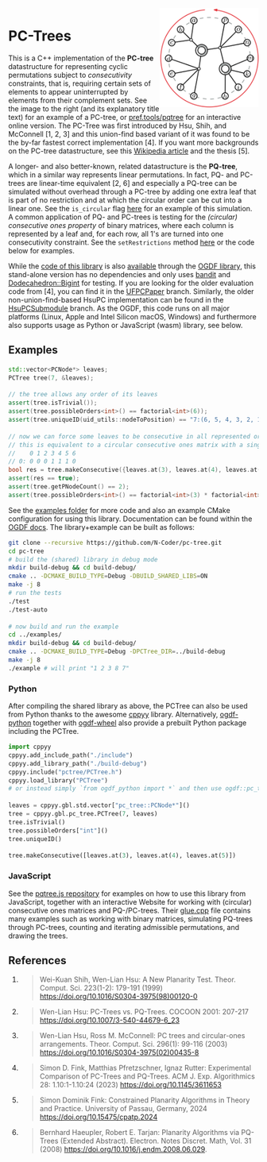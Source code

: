 <img src="examples/figure.svg" align="right" width="200px" title="A PC-tree T on the set X={a,...p}. Small black disks are P-nodes, larger white disks are C-nodes with their up-to-reversal fixed rotation indicated. The red arrow indicates the currently shown cyclic order, which follows the alphabet."/>

# PC-Trees

This is a C++ implementation of the **PC-tree** datastructure for representing cyclic permutations subject to *consecutivity* constraints, that is, requiring certain sets of elements to appear uninterrupted by elements from their complement sets.
See the image to the right (and its explanatory title text) for an example of a PC-tree, or [pref.tools/pqtree](https://pref.tools/pqtree) for an interactive online version.
The PC-Tree was first introduced by Hsu, Shih, and McConnell \[1, 2, 3\] and this union-find based variant of it was found to be the by-far fastest correct implementation \[4\].
If you want more backgrounds on the PC-tree datastructure, see this [Wikipedia article](https://en.wikipedia.org/wiki/PQ_tree) and the thesis \[5\].

A longer- and also better-known, related datastructure is the **PQ-tree**, which in a similar way represents linear permutations.
In fact, PQ- and PC-trees are linear-time equivalent \[2, 6\] and especially a PQ-tree can be simulated without overhead through
a PC-tree by adding one extra leaf that is part of no restriction and at which the circular order can be cut into a linear one.
See the `is_circular` flag [here](https://github.com/N-Coder/pqtree.js/blob/main/wasm/glue.cpp) for an example of this simulation.
A common application of PQ- and PC-trees is testing for the *(circular) consecutive ones property* of binary matrices,
where each column is represented by a leaf and, for each row, all 1's are turned into one consecutivity constraint.
See the `setRestrictions` method [here](https://github.com/N-Coder/pqtree.js/blob/main/wasm/glue.cpp) or the code below for examples.

While the [code of this library](https://github.com/ogdf/ogdf/tree/master/src/ogdf/basic/pctree) is also [available](https://ogdf.netlify.app/classogdf_1_1pc__tree_1_1_p_c_tree.html) through the [OGDF library](https://github.com/ogdf/ogdf), 
this stand-alone version has no dependencies and only uses [bandit](https://github.com/banditcpp/bandit) and [Dodecahedron::Bigint](https://github.com/kasparsklavins/bigint) for testing.
If you are looking for the older evaluation code from \[4\], you can find it in the [UFPCPaper](https://github.com/N-Coder/pc-tree/tree/UFPCPaper) branch.
Similarly, the older non-union-find-based HsuPC implementation can be found in the [HsuPCSubmodule](https://github.com/N-Coder/pc-tree/tree/HsuPCSubmodule) branch.
As the OGDF, this code runs on all major platforms (Linux, Apple and Intel Silicon macOS, Windows) and furthermore
also supports usage as Python or JavaScript (wasm) library, see below.

## Examples

```c++
std::vector<PCNode*> leaves;
PCTree tree(7, &leaves);

// the tree allows any order of its leaves
assert(tree.isTrivial());
assert(tree.possibleOrders<int>() == factorial<int>(6));
assert(tree.uniqueID(uid_utils::nodeToPosition) == "7:(6, 5, 4, 3, 2, 1, 0)");

// now we can force some leaves to be consecutive in all represented orders
// this is equivalent to a circular consecutive ones matrix with a single row:
//    0 1 2 3 4 5 6
// 0: 0 0 0 1 1 1 0
bool res = tree.makeConsecutive({leaves.at(3), leaves.at(4), leaves.at(5)});
assert(res == true);
assert(tree.getPNodeCount() == 2);
assert(tree.possibleOrders<int>() == factorial<int>(3) * factorial<int>(4));
```
See the [examples folder](./examples) for more code and also an example CMake configuration for using this library.
Documentation can be found within the [OGDF docs](https://ogdf.netlify.app/classogdf_1_1pc__tree_1_1_p_c_tree.html).
The library+example can be built as follows:
```bash
git clone --recursive https://github.com/N-Coder/pc-tree.git
cd pc-tree
# build the (shared) library in debug mode
mkdir build-debug && cd build-debug/
cmake .. -DCMAKE_BUILD_TYPE=Debug -DBUILD_SHARED_LIBS=ON
make -j 8
# run the tests
./test
./test-auto

# now build and run the example
cd ../examples/
mkdir build-debug && cd build-debug/
cmake .. -DCMAKE_BUILD_TYPE=Debug -DPCTree_DIR=../build-debug
make -j 8
./example # will print "1 2 3 8 7"
```

### Python
After compiling the shared library as above, the PCTree can also be used from Python thanks to the awesome [cppyy](https://github.com/wlav/cppyy) library.
Alternatively, [ogdf-python](https://github.com/ogdf/ogdf-python) together with [ogdf-wheel](https://github.com/ogdf/ogdf-wheel)
also provide a prebuilt Python package including the PCTree.

```python
import cppyy
cppyy.add_include_path("./include")
cppyy.add_library_path("./build-debug")
cppyy.include("pctree/PCTree.h")
cppyy.load_library("PCTree")
# or instead simply `from ogdf_python import *` and then use ogdf::pc_tree::PCNode/PCTree

leaves = cppyy.gbl.std.vector["pc_tree::PCNode*"]()
tree = cppyy.gbl.pc_tree.PCTree(7, leaves)
tree.isTrivial()
tree.possibleOrders["int"]()
tree.uniqueID()

tree.makeConsecutive([leaves.at(3), leaves.at(4), leaves.at(5)])
```

### JavaScript
See the [pqtree.js repository](https://github.com/N-Coder/pqtree.js) for examples on how to use this library from JavaScript, together with an interactive Website for working with (circular) consecutive ones matrices and PQ-/PC-trees.
Their [glue.cpp](https://github.com/N-Coder/pqtree.js/blob/main/wasm/glue.cpp) file contains many examples such as working with binary matrices,
simulating PQ-trees through PC-trees, counting and iterating admissible permutations, and drawing the trees.

## References

1. >Wei-Kuan Shih, Wen-Lian Hsu:
    A New Planarity Test.
    Theor. Comput. Sci. 223(1-2): 179-191 (1999)
    https://doi.org/10.1016/S0304-3975(98)00120-0

2. >Wen-Lian Hsu:
    PC-Trees vs. PQ-Trees.
    COCOON 2001: 207-217
    https://doi.org/10.1007/3-540-44679-6_23

3. >Wen-Lian Hsu, Ross M. McConnell:
    PC trees and circular-ones arrangements.
    Theor. Comput. Sci. 296(1): 99-116 (2003)
    https://doi.org/10.1016/S0304-3975(02)00435-8

4. >Simon D. Fink, Matthias Pfretzschner, Ignaz Rutter:
    Experimental Comparison of PC-Trees and PQ-Trees.
    ACM J. Exp. Algorithmics 28: 1.10:1-1.10:24 (2023)
    https://doi.org/10.1145/3611653

5. >Simon Dominik Fink:
    Constrained Planarity Algorithms in Theory and Practice.
    University of Passau, Germany, 2024
    https://doi.org/10.15475/cpatp.2024

6. >Bernhard Haeupler, Robert E. Tarjan:
    Planarity Algorithms via PQ-Trees (Extended Abstract).
    Electron. Notes Discret. Math, Vol. 31 (2008)
    https://doi.org/10.1016/j.endm.2008.06.029.
